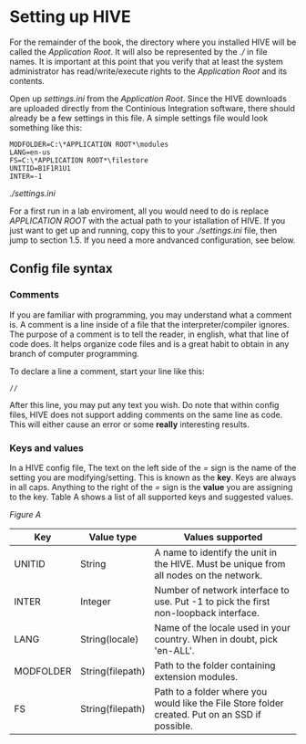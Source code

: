 # Setting up HIVE
For the remainder of the book, the directory where you installed HIVE will be called the *Application Root*. It will also be represented by the *./* in file names. It is important at this point that you verify that at least the system administrator has read/write/execute rights to the *Application Root* and its contents.

Open up *settings.ini* from the *Application Root*. Since the HIVE downloads are uploaded directly from the Continious Integration software, there should already be a few settings in this file. A simple settings file would look something like this:

    MODFOLDER=C:\*APPLICATION ROOT*\modules
    LANG=en-us
    FS=C:\*APPLICATION ROOT*\filestore
    UNITID=B1F1R1U1
    INTER=-1

*./settings.ini*

For a first run in a lab enviroment, all you would need to do is replace *APPLICATION ROOT* with the actual path to your istallation of HIVE. If you just want to get up and running, copy this to your *./settings.ini* file, then jump to section 1.5. If you need a more andvanced configuration, see below.

## Config file syntax
### Comments
If you are familiar with programming, you may understand what a comment is. A comment is a line inside of a file that the interpreter/compiler ignores. The purpose of a comment is to tell the reader, in english, what that line of code does. It helps organize code files and is a great habit to obtain in any branch of computer programming.

To declare a line a comment, start your line like this:

    //
    
After this line, you may put any text you wish. Do note that within config files, HIVE does not support adding comments on the same line as code. This will either cause an error or some **really** interesting results.

### Keys and values
In a HIVE config file, The text on the left side of the *=* sign is the name of the setting you are modifying/setting. This is known as the **key**. Keys are always in all caps. Anything to the right of the *=* sign is the **value** you are assigning to the key. Table A shows a list of all supported keys and suggested values.

*Figure A*

| Key | Value type |Values supported |
| -- | -- | -- |
| UNITID | String | A name to identify the unit in the HIVE. Must be unique from all nodes on the network. |
| INTER | Integer | Number of network interface to use. Put -1 to pick the first non-loopback interface. |
| LANG | String(locale) | Name of the locale used in your country. When in doubt, pick 'en-ALL'. |
| MODFOLDER | String(filepath) | Path to the folder containing extension modules. |
| FS | String(filepath) | Path to a folder where you would like the File Store folder created. Put on an SSD if possible. |